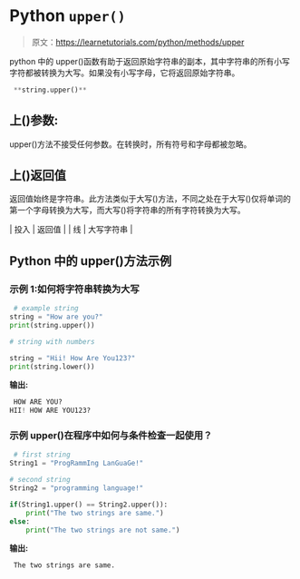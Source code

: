 # Python `upper()`

> 原文：<https://learnetutorials.com/python/methods/upper>

python 中的 upper()函数有助于返回原始字符串的副本，其中字符串的所有小写字符都被转换为大写。如果没有小写字母，它将返回原始字符串。

```py
 **string.upper()** 

```

## 上()参数:

upper()方法不接受任何参数。在转换时，所有符号和字母都被忽略。

## 上()返回值

返回值始终是字符串。此方法类似于大写()方法，不同之处在于大写()仅将单词的第一个字母转换为大写，而大写()将字符串的所有字符转换为大写。

| 投入 | 返回值 |
| 线 | 大写字符串 |

## Python 中的 upper()方法示例

### 示例 1:如何将字符串转换为大写

```py
 # example string
string = "How are you?"
print(string.upper())

# string with numbers

string = "Hii! How Are You123?"
print(string.lower()) 

```

**输出:**

```py
 HOW ARE YOU?
HII! HOW ARE YOU123? 
```

### 示例 upper()在程序中如何与条件检查一起使用？

```py
 # first string
String1 = "ProgRammIng LanGuaGe!"

# second string
String2 = "programming language!"

if(String1.upper() == String2.upper()):
    print("The two strings are same.")
else:
    print("The two strings are not same.") 

```

**输出:**

```py
 The two strings are same. 
```
